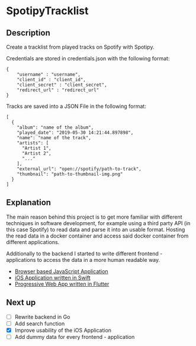 # SpotipyTracklist
## Description
Create a tracklist from played tracks on Spotify with Spotipy.

Credentials are stored in credentials.json with the following format:
````
{
    "username" : "username",
    "client_id" : "client_id",
    "client_secret" : "client_secret",
    "redirect_url" : "redirect_url"
}
````

Tracks are saved into a JSON File in the following format:
````
[
  {
    "album": "name of the album", 
    "played_date": "2019-05-30 14:21:44.897898", 
    "name": "name of the track", 
    "artists": [
      "Artist 1", 
      "Artist 2",
      "..."
    ],
    "external_url": "open://spotify/path-to-track",
    "thumbnail": "path-to-thumbnail-img.png"
  }
]
````
## Explanation

The main reason behind this project is to get more familiar with different techniques in software development, for example using a third party API (in this case Spotify) to read data and parse it into an usable format. Hosting the read data in a docker container and access said docker container from different applications.

Additionally to the backend I started to write different frontend - applications to access the data in a more human readable way.
* [Browser based JavaScript Application](https://github.com/ylhn15/SpotipyTracklist_Frontend)
* [iOS Application written in Swift](https://github.com/ylhn15/Spotipy_Tracklist_iOS)
* [Progressive Web App written in Flutter](https://github.com/ylhn15/SpotipyTrackList-Flutter)
 
## Next up
- [ ] Rewrite backend in Go
- [ ] Add search function
- [x] Improve usability of the iOS Application
- [ ] Add dummy data for every frontend - application
